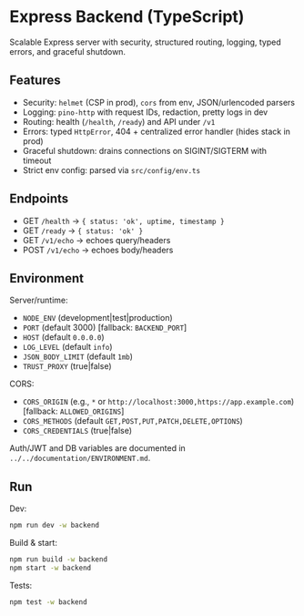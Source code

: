 # Express Backend (TypeScript)

Scalable Express server with security, structured routing, logging, typed errors, and graceful shutdown.

## Features

- Security: `helmet` (CSP in prod), `cors` from env, JSON/urlencoded parsers
- Logging: `pino-http` with request IDs, redaction, pretty logs in dev
- Routing: health (`/health`, `/ready`) and API under `/v1`
- Errors: typed `HttpError`, 404 + centralized error handler (hides stack in prod)
- Graceful shutdown: drains connections on SIGINT/SIGTERM with timeout
- Strict env config: parsed via `src/config/env.ts`

## Endpoints

- GET `/health` -> `{ status: 'ok', uptime, timestamp }`
- GET `/ready` -> `{ status: 'ok' }`
- GET `/v1/echo` -> echoes query/headers
- POST `/v1/echo` -> echoes body/headers

## Environment

Server/runtime:
- `NODE_ENV` (development|test|production)
- `PORT` (default 3000) [fallback: `BACKEND_PORT`]
- `HOST` (default `0.0.0.0`)
- `LOG_LEVEL` (default `info`)
- `JSON_BODY_LIMIT` (default `1mb`)
- `TRUST_PROXY` (true|false)

CORS:
- `CORS_ORIGIN` (e.g., `*` or `http://localhost:3000,https://app.example.com`) [fallback: `ALLOWED_ORIGINS`]
- `CORS_METHODS` (default `GET,POST,PUT,PATCH,DELETE,OPTIONS`)
- `CORS_CREDENTIALS` (true|false)

Auth/JWT and DB variables are documented in `../../documentation/ENVIRONMENT.md`.

## Run

Dev:
```bash
npm run dev -w backend
```

Build & start:
```bash
npm run build -w backend
npm start -w backend
```

Tests:
```bash
npm test -w backend
```
